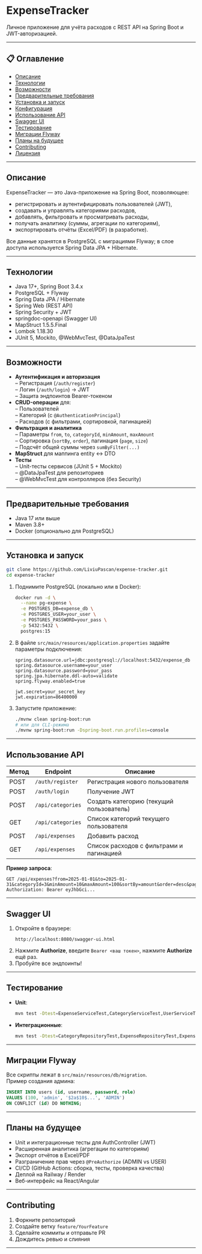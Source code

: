 # ExpenseTracker

Личное приложение для учёта расходов с REST API на Spring Boot и JWT-авторизацией.

---

## 📋 Оглавление

- [Описание](#описание)  
- [Технологии](#технологии)  
- [Возможности](#возможности)  
- [Предварительные требования](#предварительные-требования)  
- [Установка и запуск](#установка-и-запуск)  
- [Конфигурация](#конфигурация)  
- [Использование API](#использование-api)  
- [Swagger UI](#swagger-ui)  
- [Тестирование](#тестирование)  
- [Миграции Flyway](#миграции-flyway)  
- [Планы на будущее](#планы-на-будущее)  
- [Contributing](#contributing)  
- [Лицензия](#лицензия)  

---

## Описание

ExpenseTracker — это Java-приложение на Spring Boot, позволяющее:  
- регистрировать и аутентифицировать пользователей (JWT),  
- создавать и управлять категориями расходов,  
- добавлять, фильтровать и просматривать расходы,  
- получать аналитику (суммы, агрегации по категориям),  
- экспортировать отчёты (Excel/PDF) (в разработке).  

Все данные хранятся в PostgreSQL с миграциями Flyway; в слое доступа используется Spring Data JPA + Hibernate.

---

## Технологии

- Java 17+, Spring Boot 3.4.x  
- PostgreSQL + Flyway  
- Spring Data JPA / Hibernate  
- Spring Web (REST API)  
- Spring Security + JWT  
- springdoc-openapi (Swagger UI)  
- MapStruct 1.5.5.Final  
- Lombok 1.18.30  
- JUnit 5, Mockito, @WebMvcTest, @DataJpaTest  

---

## Возможности

- **Аутентификация и авторизация**  
  – Регистрация (`/auth/register`)  
  – Логин (`/auth/login`) → JWT  
  – Защита эндпоинтов Bearer-токеном  
- **CRUD-операции** для:  
  – Пользователей  
  – Категорий (с `@AuthenticationPrincipal`)  
  – Расходов (с фильтрами, сортировкой, пагинацией)  
- **Фильтрация и аналитика**  
  – Параметры `from`, `to`, `categoryId`, `minAmount`, `maxAmount`  
  – Сортировка (`sortBy`, `order`), пагинация (`page`, `size`)  
  – Подсчёт общей суммы через `sumByFilter(...)`  
- **MapStruct** для маппинга entity ↔ DTO  
- **Тесты**  
  – Unit-тесты сервисов (JUnit 5 + Mockito)  
  – @DataJpaTest для репозиториев  
  – @WebMvcTest для контроллеров (без Security)  

---

## Предварительные требования

- Java 17 или выше  
- Maven 3.8+  
- Docker (опционально для PostgreSQL)  

---

## Установка и запуск

```bash
git clone https://github.com/LiviuPascan/expense-tracker.git
cd expense-tracker
```

1. Поднимите PostgreSQL (локально или в Docker):

   ```bash
   docker run -d \
     --name pg-expense \
     -e POSTGRES_DB=expense_db \
     -e POSTGRES_USER=your_user \
     -e POSTGRES_PASSWORD=your_pass \
     -p 5432:5432 \
     postgres:15
   ```

2. В файле `src/main/resources/application.properties` задайте параметры подключения:

   ```properties
   spring.datasource.url=jdbc:postgresql://localhost:5432/expense_db
   spring.datasource.username=your_user
   spring.datasource.password=your_pass
   spring.jpa.hibernate.ddl-auto=validate
   spring.flyway.enabled=true

   jwt.secret=your_secret_key
   jwt.expiration=86400000
   ```

3. Запустите приложение:

   ```bash
   ./mvnw clean spring-boot:run
   # или для CLI-режима
   ./mvnw spring-boot:run -Dspring-boot.run.profiles=console
   ```

---

## Использование API

| Метод | Endpoint                   | Описание                                 |
|-------|----------------------------|------------------------------------------|
| POST  | `/auth/register`           | Регистрация нового пользователя          |
| POST  | `/auth/login`              | Получение JWT                            |
| POST  | `/api/categories`          | Создать категорию (текущий пользователь) |
| GET   | `/api/categories`          | Список категорий текущего пользователя   |
| POST  | `/api/expenses`            | Добавить расход                          |
| GET   | `/api/expenses`            | Список расходов с фильтрами и пагинацией |

**Пример запроса**:

```http
GET /api/expenses?from=2025-01-01&to=2025-01-31&categoryId=3&minAmount=10&maxAmount=100&sortBy=amount&order=desc&page=0&size=10
Authorization: Bearer eyJhbGci...
```

---

## Swagger UI

1. Откройте в браузере:  
   ```
   http://localhost:8080/swagger-ui.html
   ```
2. Нажмите **Authorize**, введите `Bearer <ваш токен>`, нажмите **Authorize** ещё раз.  
3. Пробуйте все эндпоинты!  

---

## Тестирование

- **Unit**:  
    ```bash
    mvn test -Dtest=ExpenseServiceTest,CategoryServiceTest,UserServiceTest
    ```
- **Интеграционные**:  
    ```bash
    mvn test -Dtest=CategoryRepositoryTest,ExpenseRepositoryTest,ExpenseControllerTest
    ```

---

## Миграции Flyway

Все скрипты лежат в `src/main/resources/db/migration`.  
Пример создания админа:

```sql
INSERT INTO users (id, username, password, role)
VALUES (100, 'admin', '$2a$10$...', 'ADMIN')
ON CONFLICT (id) DO NOTHING;
```

---

## Планы на будущее

- Unit и интеграционные тесты для AuthController (JWT)  
- Расширенная аналитика (агрегации по категориям)  
- Экспорт отчётов в Excel/PDF  
- Разграничение прав через `@PreAuthorize` (ADMIN vs USER)  
- CI/CD (GitHub Actions: сборка, тесты, проверка качества)  
- Деплой на Railway / Render  
- Веб-интерфейс на React/Angular  

---

## Contributing

1. Форкните репозиторий  
2. Создайте ветку `feature/YourFeature`  
3. Сделайте коммиты и отправьте PR  
4. Дождитесь ревью и слияния  

---
